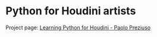 # Python for Houdini artists

Project page: [Learning Python for Houdini - Paolo Preziuso](https://paolopreziuso.com/2021/09/17/learning-python-for-houdini/)
